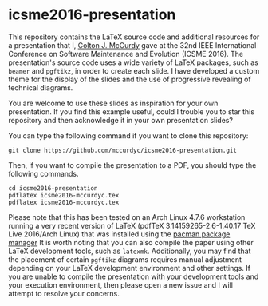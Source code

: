 # icsme2016-presentation

This repository contains the LaTeX source code and additional resources for a presentation that I, [Colton
J. McCurdy](http://coltonmccurdy.com/) gave at the 32nd IEEE International Conference on Software Maintenance
and Evolution (ICSME 2016).  The presentation's source code uses a wide variety of LaTeX packages, such as `beamer` and
`pgftikz`, in order to create each slide.  I have developed a custom theme for the display of the slides and the use of
progressive revealing of technical diagrams.

You are welcome to use these slides as inspiration for your own presentation. If you find this example useful, could I
trouble you to star this repository and then acknowledge it in your own presentation slides?

You can type the following command if you want to clone this repository:

```shell
git clone https://github.com/mccurdyc/icsme2016-presentation.git
```

Then, if you want to compile the presentation to a PDF, you should type the following commands.

```shell
cd icsme2016-presentation
pdflatex icsme2016-mccurdyc.tex
pdflatex icsme2016-mccurdyc.tex
```

Please note that this has been tested on an Arch Linux 4.7.6 workstation running a very recent version of LaTeX
(pdfTeX 3.14159265-2.6-1.40.17 TeX Live 2016/Arch Linux) that was installed using the [pacman package manager](https://wiki.archlinux.org/index.php/pacman)
It is worth noting that you can also compile the paper using other LaTeX development tools, such as `latexmk`.
Additionally, you may find that the placement of certain `pgftikz` diagrams requires manual adjustment depending
on your LaTeX development environment and other settings. If you are unable to compile the presentation with your
development tools and your execution environment, then please open a new issue and I will attempt to resolve your concerns.
